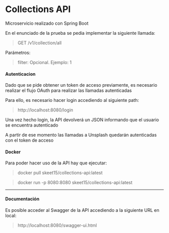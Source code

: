 # Collections API

Microservicio realizado con Spring Boot

En el enunciado de la prueba se pedia implementar la siguiente llamada:

> GET /v1/collection/all

Parámetros:

> filter: Opcional. Ejemplo: 1

#### Autenticacion

Dado que se pide obtener un token de acceso previamente, es necesario realizar el flujo OAuth para realizar las llamadas autenticadas

Para ello, es necesario hacer login accediendo al siguiente path:

> http://localhost:8080/login

Una vez hecho login, la API devolverá un JSON informando que el usuario se encuentra autenticado

A partir de ese momento las llamadas a Unsplash quedarán autenticadas con el token de acceso

#### Docker

Para poder hacer uso de la API hay que ejecutar:

> docker pull skeet15/collections-api:latest

> docker run -p 8080:8080 skeet15/collections-api:latest

--- 

#### Documentación

Es posible acceder al Swagger de la API accediendo a la siguiente URL en local:

> http://localhost:8080/swagger-ui.html



